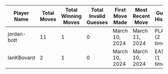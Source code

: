 
| Player Name | Total Moves | Total Winning Moves | Total Invalid Guesses | First Move Made | Most Recent Move | Guess History |
| ----------- | ----------- | ------------------- | --------------------- | --------------- | ---------------- | ------------- |
| jordan-bott | 11 | 1 | 0 | March 10, 2024 | March 11, 2024 | PLANT (2 times!) |
| IanKBovard | 2 | 1 | 0 | March 10, 2024 | March 10, 2024 | EASEL (1 times!) |